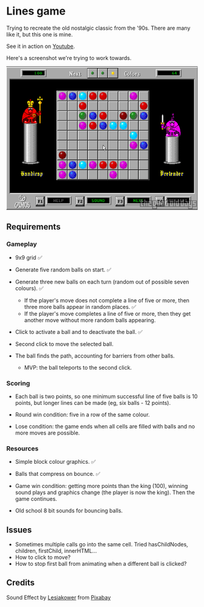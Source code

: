 # Lines game

Trying to recreate the old nostalgic classic from the '90s. There are many like it, but this one is mine.

See it in action on [Youtube](https://www.youtube.com/watch?v=8GI4A-FGZKE).

Here's a screenshot we're trying to work towards.

![Color Lines game screenshot](/images/original-game-image.png "Color Lines Game")

## Requirements

### Gameplay

- 9x9 grid ✅

- Generate five random balls on start. ✅
- Generate three new balls on each turn (random out of possible seven colours). ✅
  - If the player's move does not complete a line of five or more, then three more balls appear in random places. ✅
  - If the player's move completes a line of five or more, then they get another move without more random balls appearing.
- Click to activate a ball and to deactivate the ball. ✅
- Second click to move the selected ball.
- The ball finds the path, accounting for barriers from other balls.
  - MVP: the ball teleports to the second click.

### Scoring

- Each ball is two points, so one minimum successful line of five balls is 10 points, but longer lines can be made (eg, six balls - 12 points).

- Round win condition: five in a row of the same colour.

- Lose condition: the game ends when all cells are filled with balls and no more moves are possible.

### Resources

- Simple block colour graphics. ✅

- Balls that compress on bounce. ✅

- Game win condition: getting more points than the king (100), winning sound plays and graphics change (the player is now the king). Then the game continues.

- Old school 8 bit sounds for bouncing balls.

## Issues

- Sometimes multiple calls go into the same cell. Tried hasChildNodes, children, firstChild, innerHTML...
- How to click to move?
- How to stop first ball from animating when a different ball is clicked?

## Credits

Sound Effect by <a href="https://pixabay.com/users/lesiakower-25701529/?utm_source=link-attribution&utm_medium=referral&utm_campaign=music&utm_content=151796">Lesiakower</a> from <a href="https://pixabay.com//?utm_source=link-attribution&utm_medium=referral&utm_campaign=music&utm_content=151796">Pixabay</a>
